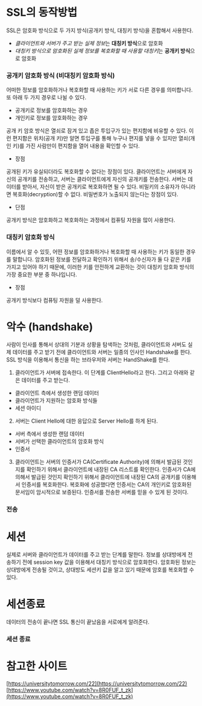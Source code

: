 # SSL의 동작방법

SSL은 암호화 방식으로 두 가지 방식(공개키 방식, 대칭키 방식)을 혼합해서 사용한다. 

- *클라이언트와 서버가 주고 받는 실제 정보*는 **대칭키 방식**으로 암호화 
- *대칭키 방식으로 암호화된 실제 정보를 복호화할 때 사용할 대칭키*는 **공개키 방식**으로 암호화

### 공개키 암호화 방식 (비대칭키 암호화 방식)

어떠한 정보를 암호화하거나 복호화할 때 사용하는 키가 서로 다른 경우를 의미합니다. 또 아래 두 가지 경우로 나뉠 수 있다. 

- 공개키로 정보를 암호화하는 경우 
- 개인키로 정보를 암호화하는 경우 

공개 키 암호 방식은 열쇠로 잠겨 있고 좁은 투입구가 있는 편지함에 비유할 수 있다. 이런 편지함은 위치(공개 키)만 알면 투입구를 통해 누구나 편지를 넣을 수 있지만 열쇠(개인 키)를 가진 사람만이 편지함을 열어 내용을 확인할 수 있다. 

- 장점

공개된 키가 유실되더라도 복호화할 수 없다는 장점이 있다. 
클라이언트는 서버에게 자신의 공개키를 전송하고, 서버는 클라이언트에게 자신의 공개키를 전송한다. 
서버는 데이터를 받아서, 자신이 받은 공개키로 복호화하면 될 수 있다. 비밀키의 소유자가 아니라면 복호화(decryption)할 수 없다. 
비밀번호가 노출되지 않는다는 장점이 있다. 

- 단점

공개키 방식은 암호화하고 복호화하는 과정에서 컴퓨팅 자원을 많이 사용한다. 

### 대칭키 암호화 방식

이름에서 알 수 있듯, 어떤 정보를 암호화하거나 복호화할 때 사용하는 키가 동일한 경우를 말합니다. 암호화된 정보를 전달하고 확인하기 위해서 송/수신자가 둘 다 같은 키를 가지고 있어야 하기 때문에, 이러한 키를 안전하게 교환하는 것이 대칭키 암호화 방식의 가장 중요한 부분 중 하나입니다. 

- 장점 

공개키 방식보다 컴퓨팅 자원을 덜 사용한다. 

# 악수 (handshake)

사람이 인사를 통해서 상대의 기분과 상황을 탐색하는 것처럼, 클라이언트와 서버도 실제 데이터를 주고 받기 전에 클라이언트와 서버는 일종의 인사인 Handshake를 한다. 
SSL 방식을 이용해서 통신을 하는 브라우저와 서버는 HandShake를 한다. 

1. 클라이언트가 서버에 접속한다. 이 단계를 ClientHello라고 한다. 그리고 아래와 같은 데이터를 주고 받는다.
  - 클라이언트 측에서 생성한 랜덤 데이터
  - 클라이언트가 지원하는 암호화 방식들  
  - 세션 아이디 
2. 서버는 Client Hello에 대한 응답으로 Server Hello를 하게 된다. 
  - 서버 측에서 생성한 랜덤 데이터
  - 서버가 선택한 클라이언트의 암호화 방식
  - 인증서 
3. 클라이언트는 서버의 인증서가 CA(Certificate Authority)에 의해서 발급된 것인지를 확인하기 위해서 클라이언트에 내장된 CA 리스트를 확인한다. 인증서가 CA에 의해서 발급된 것인지 확인하기 위해서 클라이언트에 내장된 CA의 공개키를 이용해서 인증서를 복호화한다. 복호화에 성공했다면 인증서는 CA의 개인키로 암호화된 문서임이 암시적으로 보증된다. 인증서를 전송한 서버를 믿을 수 있게 된 것이다. 

### 전송 



# 세션

실제로 서버와 클라이언트가 데이터를 주고 받는 단계를 말한다. 정보를 상대방에게 전송하기 전에 session key 값을 이용해서 대칭키 방식으로 암호화한다. 암호화된 정보는 상대방에게 전송될 것이고, 상대방도 세션키 값을 알고 있기 때문에 암호를 복호화할 수 있다. 

# 세션종료

데이터의 전송이 끝나면 SSL 통신이 끝났음을 서로에게 알려준다. 

### 세션 종료 


# 참고한 사이트

[https://universitytomorrow.com/22](https://universitytomorrow.com/22)
[https://www.youtube.com/watch?v=8R0FUF_t_zk](https://www.youtube.com/watch?v=8R0FUF_t_zk)